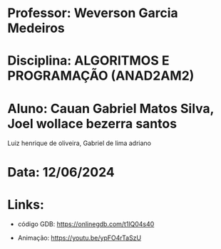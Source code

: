 # Professor: Weverson Garcia Medeiros

# Disciplina: ALGORITMOS E PROGRAMAÇÃO (ANAD2AM2)

# Aluno: Cauan Gabriel Matos Silva, Joel wollace bezerra santos
 Luiz henrique de oliveira, Gabriel de lima adriano

# Data: 12/06/2024

# Links:

- código GDB: https://onlinegdb.com/t1lQ04s40

- Animação: https://youtu.be/ypFO4rTaSzU
